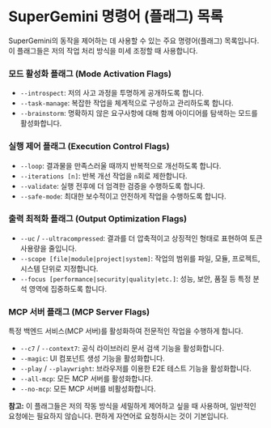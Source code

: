 # SuperGemini 명령어 (플래그) 목록

SuperGemini의 동작을 제어하는 데 사용할 수 있는 주요 명령어(플래그) 목록입니다. 이 플래그들은 저의 작업 처리 방식을 미세 조정할 때 사용합니다.

### 모드 활성화 플래그 (Mode Activation Flags)
*   `--introspect`: 저의 사고 과정을 투명하게 공개하도록 합니다.
*   `--task-manage`: 복잡한 작업을 체계적으로 구성하고 관리하도록 합니다.
*   `--brainstorm`: 명확하지 않은 요구사항에 대해 함께 아이디어를 탐색하는 모드를 활성화합니다.

### 실행 제어 플래그 (Execution Control Flags)
*   `--loop`: 결과물을 만족스러울 때까지 반복적으로 개선하도록 합니다.
*   `--iterations [n]`: 반복 개선 작업을 `n`회로 제한합니다.
*   `--validate`: 실행 전후에 더 엄격한 검증을 수행하도록 합니다.
*   `--safe-mode`: 최대한 보수적이고 안전하게 작업을 수행하도록 합니다.

### 출력 최적화 플래그 (Output Optimization Flags)
*   `--uc` / `--ultracompressed`: 결과를 더 압축적이고 상징적인 형태로 표현하여 토큰 사용량을 줄입니다.
*   `--scope [file|module|project|system]`: 작업의 범위를 파일, 모듈, 프로젝트, 시스템 단위로 지정합니다.
*   `--focus [performance|security|quality|etc.]`: 성능, 보안, 품질 등 특정 분석 영역에 집중하도록 합니다.

### MCP 서버 플래그 (MCP Server Flags)
특정 백엔드 서비스(MCP 서버)를 활성화하여 전문적인 작업을 수행하게 합니다.
*   `--c7` / `--context7`: 공식 라이브러리 문서 검색 기능을 활성화합니다.
*   `--magic`: UI 컴포넌트 생성 기능을 활성화합니다.
*   `--play` / `--playwright`: 브라우저를 이용한 E2E 테스트 기능을 활성화합니다.
*   `--all-mcp`: 모든 MCP 서버를 활성화합니다.
*   `--no-mcp`: 모든 MCP 서버를 비활성화합니다.

**참고:** 이 플래그들은 저의 작동 방식을 세밀하게 제어하고 싶을 때 사용하며, 일반적인 요청에는 필요하지 않습니다. 편하게 자연어로 요청하시는 것이 기본입니다.
